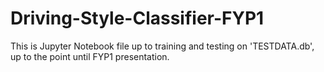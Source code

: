 # Driving-Style-Classifier-FYP1
This is Jupyter Notebook file up to training and testing on 'TESTDATA.db', up to the point until FYP1 presentation.
